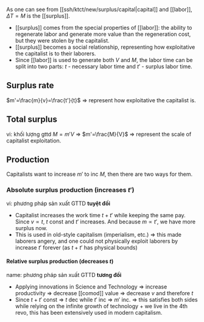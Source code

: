As one can see from [[ssh/ktct/new/surplus/capital|capital]] and [[labor]], $\Delta T=M$ is the [[surplus]].
- [[surplus]] comes from the special properties of [[labor]]: the ability to regenerate labor and generate more value than the regeneration cost, but they were stolen by the capitalist.
- [[surplus]] becomes a social relationship, representing how exploitative the capitalist is to their laborers.
- Since [[labor]] is used to generate both $V$ and $M$, the labor time can be split into two parts: $t$ - necessary labor time and $t'$ - surplus labor time.

## Surplus rate
$m'=\frac{m}{v}=\frac{t'}{t}$
=> represent how exploitative the capitalist is.

## Total surplus
vi: khối lượng gttd
$M=m'V$ => $m'=\frac{M}{V}$
=> represent the scale of capitalist exploitation.

## Production
Capitalists want to increase $m'$ to inc $M$, then there are two ways for them.
### Absolute surplus production (increases $t'$)
vi: phương pháp sản xuất GTTD **tuyệt đối**
- Capitalist increases the work time $t+t'$ while keeping the same pay. Since $v\propto t$, $t$ const and $t'$ increases. And because $m\propto t'$, we have more surplus now.
- This is used in old-style capitalism (imperialism, etc.)
=> this made laborers angery, and one could not physically exploit laborers by increase $t'$ forever (as $t+t'$ has physical bounds)

#### Relative surplus production (decreases $t$)
name: phương pháp sản xuất GTTD **tương đối**
- Applying innovations in Science and Technology => increase productivity => decrease [[comod]] value => decrease $v$ and therefore $t$
- Since $t+t'$ const => $t$ dec while $t'$ inc => $m'$ inc.
=> this satisfies both sides while relying on the infinite growth of technology + we live in the 4th revo, this has been extensively used in modern capitalism.


